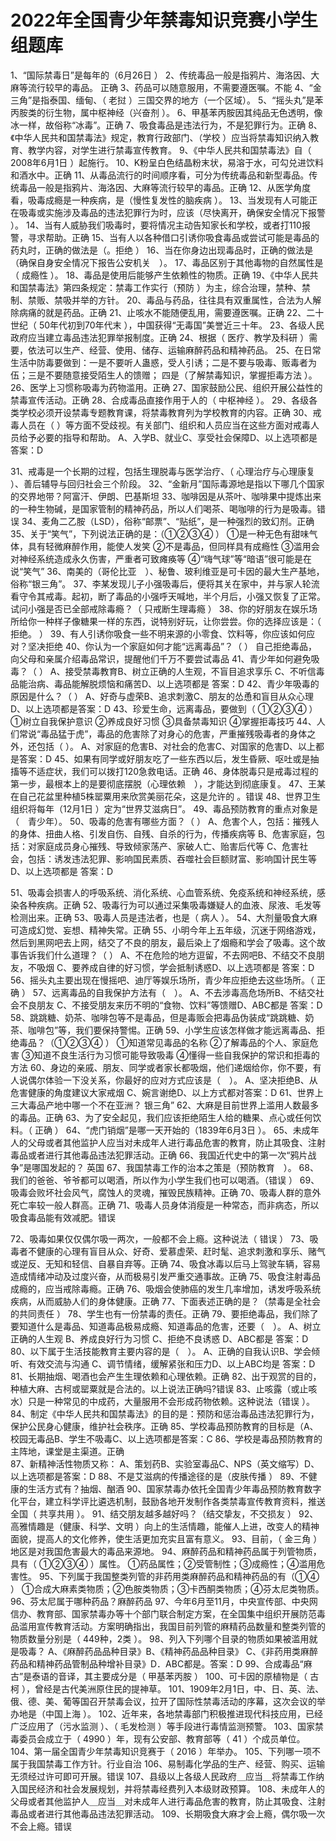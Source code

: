 # 2022年全国青少年禁毒知识竞赛小学生组题库

1、“国际禁毒日”是每年的（6月26日  ）
2、传统毒品一般是指鸦片、海洛因、大麻等流行较早的毒品。 正确
3、药品可以随意服用，不需要遵医嘱。不能
4、“金三角”是指泰国、缅甸、（ 老挝 ）三国交界的地方（一个区域）。
5、“摇头丸”是苯丙胺类的衍生物，属中枢神经（兴奋剂  ）。
6、甲基苯丙胺因其纯品无色透明，像冰一样，故俗称“冰毒”。正确
7、吸食毒品是违法行为，不是犯罪行为。正确
8、《中华人民共和国禁毒法》规定，教育行政部门、（学校  ）应当将禁毒知识纳入教育、教学内容，对学生进行禁毒宣传教育。
9、《中华人民共和国禁毒法》自（ 2008年6月1日 ）起施行。
10、K粉呈白色结晶粉末状，易溶于水，可勾兑进饮料和酒水中。正确
11、从毒品流行的时间顺序看，可分为传统毒品和新型毒品。传统毒品一般是指鸦片、海洛因、大麻等流行较早的毒品。正确
12、从医学角度看，吸毒成瘾是一种疾病，是（慢性复发性的脑疾病  ）。
13、当发现有人可能正在吸毒或实施涉及毒品的违法犯罪行为时，应该（尽快离开，确保安全情况下报警  ）。
14、当有人威胁我们吸毒时，要将情况主动告知家长和学校，或者打110报警，寻求帮助。正确
15、当有人以各种借口引诱你吸食毒品或尝试可能是毒品的药丸时，正确的做法是（。拒绝  ）
16、当在你身边出现毒品时，正确的做法是（确保自身安全情况下报告公安机关　）。
17、毒品区别于其他毒物的自然属性是（ 成瘾性 ）。
18、毒品是使用后能够产生依赖性的物质。正确
19、《中华人民共和国禁毒法》第四条规定：禁毒工作实行（预防  ）为主，综合治理，禁种、禁制、禁贩、禁吸并举的方针。
20、毒品与药品，往往具有双重属性，合法为人解除病痛的就是药品。正确
21、止咳水不能随便乱用，需要遵医嘱。正确
22、二十世纪（ 50年代初到70年代末 ），中国获得“无毒国”美誉近三十年。
23、各级人民政府应当建立毒品违法犯罪举报制度。正确
24、根据（ 医疗、教学及科研 ）需要，依法可以生产、经营、使用、储存、运输麻醉药品和精神药品。
25、在日常生活中防毒要做到：一是不要听人蛊惑，受人引诱；二是不要与吸毒、贩毒者为伍；三是不要随意接受陌生人的馈赠； 四是（了解禁毒知识，掌握拒毒方法  ）。
26、医学上习惯称吸毒为药物滥用。正确
27、国家鼓励公民、组织开展公益性的禁毒宣传活动。正确
28、合成毒品直接作用于人的（ 中枢神经 ）。
29、各级各类学校必须开设禁毒专题教育课，将禁毒教育列为学校教育的内容。正确
30、戒毒人员在（  ）等方面不受歧视。有关部门、组织和人员应当在这些方面对戒毒人员给予必要的指导和帮助。
	A、入学B、就业C、享受社会保障D、以上选项都是  答案：D

31、戒毒是一个长期的过程，包括生理脱毒与医学治疗、（ 心理治疗与心理康复 ）、善后辅导与回归社会三个阶段。
32、“金新月”国际毒源地是指以下哪几个国家的交界地带？阿富汗、伊朗、巴基斯坦
33、咖啡因是从茶叶、咖啡果中提炼出来的一种生物碱，是国家管制的精神药品，所以人们喝茶、喝咖啡的行为是吸毒。错误
34、麦角二乙胺（LSD），俗称“邮票”、“贴纸”，是一种强烈的致幻剂。正确
35、关于“笑气”，下列说法正确的是：（①②③④  ）
	①是一种无色有甜味气体，具有轻微麻醉作用，能使人发笑
	②不是毒品，但同样具有成瘾性
	③滥用会对神经系统造成永久伤害，严重者可致瘫痪等
	④“嗨气球”等“暗语”很可能是在说“笑气”
36、南美的（哥伦比亚　）、秘鲁、玻利维亚是可卡因的最大生产基地，俗称“银三角”。
37、李某发现儿子小强吸毒后，便将其关在家中，并与家人轮流看守令其戒毒。起初，断了毒品的小强呼天喊地，半个月后，小强又恢复了正常。试问小强是否已全部戒除毒瘾？（ 只戒断生理毒瘾 ）
38、你的好朋友在娱乐场所给你一种样子像糖果一样的东西，说特别好玩，让你尝尝。你的选择应该是：（ 拒绝。 ）
39、有人引诱你吸食一些不明来源的小零食、饮料等，你应该如何应对？坚决拒绝
40、你认为一个家庭如何才能“远离毒品”？（  ）
	自己拒绝毒品，向父母和亲属介绍毒品常识，提醒他们千万不要尝试毒品
41、青少年如何避免吸毒？（  ）
	A、接受禁毒教育B、树立正确的人生观，不盲目追求享乐
	C、不听信毒品能治病、毒品能解脱烦恼和痛苦D、以上选项都是  答案：D
42、青少年吸毒的原因是什么？（  ）
	A、好奇与虚荣B、追求刺激C、朋友的怂恿和盲目从众心理
	D、以上选项都是答案：D
43、珍爱生命，远离毒品，要做到（ ①②③④ ）
	①树立自我保护意识
	②养成良好习惯
	③具备禁毒知识
	④掌握拒毒技巧
44、人们常说“毒品猛于虎”，毒品的危害除了对身心的危害，严重摧残吸毒者的身体之外，还包括（  ）。
	A、对家庭的危害B、对社会的危害C、对国家的危害D、以上都是答案：D
45、如果有同学或好朋友吃了一些东西以后，发生昏厥、呕吐或是抽搐等不适症状，我们可以拨打120急救电话。正确
46、身体脱毒只是戒毒过程的第一步，最根本上的是要彻底摆脱（心理依赖　），才能达到彻底康复。
47、王某在自己花盆里种植5株罂粟用来欣赏美丽花朵，这是允许的 。错误
48、世界卫生组织将每年（12月1日  ）定为“世界艾滋病日”。
49、毒品预防教育的重点对象是（　青少年）。
50、吸毒的危害有哪些方面？（  ）
	A、危害个人，包括：摧残人的身体、扭曲人格、引发自伤、自残、自杀的行为，传播疾病等
	B、危害家庭，包括：对家庭成员身心摧残、导致倾家荡产、家破人亡、贻害后代等
	C、危害社会，包括：诱发违法犯罪、影响国民素质、吞噬社会巨额财富、影响国计民生等
	D、以上选项都是
	答案：D

51、吸毒会损害人的呼吸系统、消化系统、心血管系统、免疫系统和神经系统，感染各种疾病。正确
52、吸毒行为可以通过采集吸毒嫌疑人的血液、尿液、毛发等检测出来。正确
53、吸毒人员是违法者，也是（ 病人 ）。
54、大剂量吸食大麻可造成幻觉、妄想、精神失常。正确
55、小明今年上五年级，沉迷于网络游戏，然后到黑网吧去上网，结交了不良的朋友，最后染上了烟瘾和学会了吸毒。这个故事告诉我们什么道理？（  ）
	A、不在危险的地方逗留，不去网吧B、不结交不良朋友，不吸烟
	C、要养成自律的好习惯，学会抵制诱惑D、以上选项都是 答案：D
56、摇头丸主要出现在慢摇吧、迪厅等娱乐场所，青少年应拒绝去这些场所。（ 正确 ）
57、远离毒品的自我保护方法有（　）。
A、不去涉毒高危场所B、不结交社会不良朋友
C、不接受朋友来历不明的“食物、饮料”等馈赠D、ABC都是   答案：D
58、跳跳糖、奶茶、咖啡包等不是毒品，但是毒贩会把毒品伪装成“跳跳糖、奶茶、咖啡包”等，我们要保持警惕。正确
59、小学生应该怎样做才能远离毒品、拒绝毒品？（①②③④  ）
	①知道常见毒品的名称
	②了解毒品的个人、家庭危害
	③知道不良生活行为习惯可能导致吸毒
	④懂得一些自我保护的常识和拒毒的方法
60、身边的亲戚、朋友、同学或者家长都吸烟，他们递烟给你，你不要，有人说偶尔体验一下没关系，你最好的应对方式应该是（　）。
	A、坚决拒绝B、从危害健康的角度建议大家戒烟
	C、婉言谢绝D、以上方式都对答案：D
61、世界上三大毒品产地中哪一个不在亚洲？ 银三角”
62、大麻是目前世界上滥用人数最多的毒品。正确
63、为了安全起见，我们应该拒绝陌生人给的糖果、点心或任何饮料。（ 正确 ）
64、“虎门销烟”是哪一天开始的（1839年6月3日  ）。
65、未成年人的父母或者其他监护人应当对未成年人进行毒品危害的教育，防止其吸食、注射毒品或者进行其他毒品违法犯罪活动。正确
66、我国近代史中的第一次“鸦片战争”是哪国发起的？ 英国
67、我国禁毒工作的治本之策是（预防教育　）。
68、我们的爸爸、爷爷都可以喝酒，所以作为小学生我们也可以喝酒。（错误  ）
69、吸毒会败坏社会风气，腐蚀人的灵魂，摧毁民族精神。正确
70、吸毒人群的意外死亡率较一般人群高。正确
71、吸毒人员身体消瘦是一种常态，而非病态，所以吸食毒品能有效减肥。错误
	

72、吸毒如果仅仅偶尔吸一两次，一般都不会上瘾。这种说法（ 错误 ）
73、吸毒者不健康的心理有盲目从众、好奇、爱慕虚荣、赶时髦、追求刺激和享乐、赌气或逆反、无知和轻信、自暴自弃等。正确
74、吸食冰毒以后马上驾驶车辆，容易造成情绪冲动及过度兴奋，从而极易引发严重交通事故。正确
75、吸食注射毒品成瘾的，应当戒除毒瘾。正确
76、吸烟会使肺癌的发生几率增加，诱发呼吸系统疾病，从而威胁人们的身体健康。正确
77、下面表述正确的是？（禁毒是全社会的共同责任  ）
78、学生也有一份禁毒的责任。正确
79、要拒绝毒品，我们除了要知道什么是毒品、知道毒品极易成瘾、知道毒品的危害，还要（　）。
	A、树立正确的人生观  B、养成良好行为习惯
	C、拒绝不良诱惑    D、ABC都是   答案：D
80、以下属于生活技能教育主要内容的是（　）。
	A、正确的自我认识B、学会倾听、有效交流与沟通
	C、调节情绪，缓解紧张和压力D、以上ABC均是   答案：D
81、长期抽烟、喝酒也会产生生理依赖和心理依赖。正确
82、出于观赏的目的，种植大麻、古柯或罂粟就是合法的。以上说法正确吗?错误
83、止咳露（或止咳水）只是一种常见的中成药，大量服用不会形成药物依赖。这种说法（错误  ）。
84、制定《中华人民共和国禁毒法》的目的是：预防和惩治毒品违法犯罪行为，保护公民身心健康，维护社会秩序。正确
85、学校毒品预防教育的目标是（A、校园无毒品B、学生不吸毒C、以上选项都是答案：C
86、学校是毒品预防教育的主阵地，课堂是主渠道。正确	
87、新精神活性物质又称：
A、策划药B、实验室毒品C、NPS（英文缩写）D、以上选项都是答案：D
88、不是艾滋病的传播途径的是（皮肤传播  ）
89、不健康的生活方式有？抽烟、酗酒
90、国家禁毒办依托全国青少年毒品预防教育数字化平台，建立科学评比遴选机制，鼓励各地开发制作各类禁毒宣传教育资料，推送全国（ 共享共用 ）。
91、结交朋友越多越好吗？（结交挚友，不交损友  ）
92、高雅情趣是（健康、科学、文明  ）向上的生活情趣，能催人上进，改变人的精神面貌，提高人的文化修养，使生活更加充实且富有意义。
93、目前，（ 金三角 ）地区是对我国危害最大的毒品来源地。
94、麻醉药品和精神药品属于列管物质，具有（ ①②③④ ）属性。
	①药品属性；②受管制性；③成瘾性；④滥用危害性。
95、下列属于我国整类列管的非药用类麻醉药品和精神药品的有（①④  ）
①合成大麻素类物质；②色胺类物质；③卡西酮类物质；④芬太尼类物质。
96、芬太尼属于哪种药品？麻醉药品
97、今年6月至11月，中央宣传部、中央网信办、教育部、国家禁毒办等十个部门联合制定方案，在全国集中组织开展防范毒品滥用宣传教育活动。方案明确指出，我国目前列管的麻精药品数量和整类列管的物质数量分别是（ 449种，2类 ）。
98、列入下列哪个目录的物质如果被滥用就是吸毒？
	A、《麻醉药品品种目录》B、《精神药品品种目录》
	C、《非药用类麻醉药品和精神药品管制品种增补目录》D．ABC都是。答案：D
99、合成毒品“麻古”是泰语的音译，其主要成分是（ 甲基苯丙胺 ）
100、可卡因的原植物是（ 古柯 ），曾经是古代美洲原住民的提神草。
101、1909年2月1日，中、日、英、法、俄、德、美、葡等国召开禁毒会议，拉开了国际性禁毒活动的序幕，这次会议的举办地是（中国上海  ）。
102、近年来，各地禁毒部门积极推进现代科技应用，已经广泛应用了（污水监测  ）、（ 毛发检测 ）等手段进行毒情监测预警。
103、国家禁毒委员会成立于（ 4990 ）年，现有公安部、教育部等（ 41 ）个成员单位。
104、第一届全国青少年禁毒知识竞赛于（ 2016 ）年举办。
105、下列哪一项不属于我国禁毒工作方针。行业自治
106、易制毒化学品的生产、经营、购买、运输无须经过许可即可开展。错误
107、县级以上各级人民政府＿应当＿将禁毒工作纳入国民经济和社会发展规划，并将禁毒经费列入本级财政预算。
108、未成年人的父母或者其他监护人＿应当＿对未成年人进行毒品危害的教育，防止其吸食、注射毒品或者进行其他毒品违法犯罪活动。
109、长期吸食大麻才会上瘾，偶尔吸一次不会上瘾。错误    
